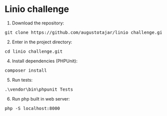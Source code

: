 <h1>Linio challenge</h1>

1) Download the repository:
<pre>git clone https://github.com/augustotajar/linio_challenge.git</pre>
2) Enter in the project directory:
<pre>cd linio_challenge.git</pre>
4) Install dependencies (PHPUnit):
<pre>composer install</pre>
5) Run tests:
<pre>.\vendor\bin\phpunit Tests</pre>
6) Run php built in web server:
<pre>php -S localhost:8000</pre>